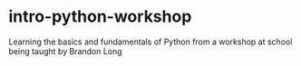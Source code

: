 # intro-python-workshop
Learning the basics and fundamentals of Python from a workshop at school being taught by Brandon Long
